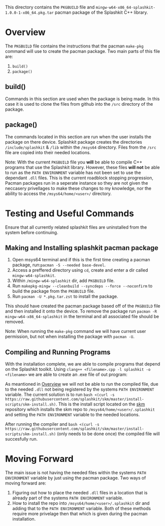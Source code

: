 This directory contains the `PKGBUILD` file and `mingw-w64-x86_64-splashkit-1.0.0-1-x86_64.pkg.tar` 
pacman package of the Splashkit C++ library.


# Overview

The `PKGBUILD` file contains the instructions that the pacman `make-pkg` command will use to create the pacman package.
Two main parts of this file are:

1. `build()`
2. `package()`


## build()

Commands in this section are used when the package is being made.
In this case it is used to clone the files from github into the `/src` directory of the package. 

## package()

The commands located in this section are run when the user installs the package on there device.
Splashkit package creates the directories `/include/splashkit` & `/lib` within the `/msys64` directory.
Files from the `/src` file are copied into their needed locations.


Note: With the current `PKGBUILD` file you **will** be able to compile C++ programs that use the Splashkit library.
However, these files **will not** be able to run as the `PATH ENVIRONMENT` variable has not been set to use the 
dependant `.dll` files. 
This is the current roadblock stopping progression, Pacman packages run in a seperate instance so they are not given
the neccasery privellages to make these changes to my knowledge, nor the ability to access the `/msys64/home/<user>/` directory.


# Testing and Useful Commands

Ensure that all currently related splashkit files are uninstalled from the system before continuing.

## Making and Installing splashkit pacman package

1. Open msys64 terminal and if this is the first time creating a pacman package, run:`pacman -S --needed base-devel`.
2. Access a preffered directory using `cd`, create and enter a dir called `mingw-w64-splashkit`.
3. Within `/mingw-w64-splashkit` dir, add `PKGBUILD` file.
4. Run `makepkg-mingw --cleanbuild --syncdeps --force --noconfirm` to build the package from the `PKGBUILD` file.
5. Run `pacman -U *.pkg.tar.zst` to install the package.

This should have created the pacman package based off of the `PKGBUILD` file and then installed it onto the device.
To remove the package run `pacman -R mingw-w64-x86_64-splashkit` in the terminal and all associated file should be removed.

Note: When running the `make-pkg` command we will have current user permission, but not when installing the package with `pacman -U`.

## Compiling and Running Programs

With the installation complete, we are able to compile programs that depend on the Splashkit toolkit.
Using `clang++ <filename>.cpp -l splashkit -o <filename>` we are able to create an .exe file of out program:

As meantioned in [Overview](#Overview) we will not be able to run the compiled file, due to the needed `.dll` not being registered by the systems `PATH ENVIRONMENT` variable.
The current solution is to run `bash <(curl -s https://raw.githubusercontent.com/splashkit/skm/master/install-scripts/skm-install.sh)`.
This is the install script located on the [skm](https://github.com/thoth-tech/skm) repository which installs the skm repo to `/msys64/home/<user>/.splashkit` and setting the `PATH ENVIRONMENT` variable to the needed locations.

After running the compiler and `bash <(curl -s https://raw.githubusercontent.com/splashkit/skm/master/install-scripts/skm-install.sh)` (only needs to be done once) the compiled file will succesfully run.


# Moving Forward

The main issue is not having the needed files within the systems `PATH ENVIRONMENT` variable by just using the pacman package.
Two ways of moving forward are:
1. Figuring out how to place the needed `.dll` files in a location that is already part of the systems `PATH ENVIRONMENT` variable.
2. How to install the repo into `/msys64/home/<user>/.splashkit` dir and adding that to the `PATH ENVIRONMENT` variable.
Both of these methods require more privelage then that which is given during the pacman installation.


